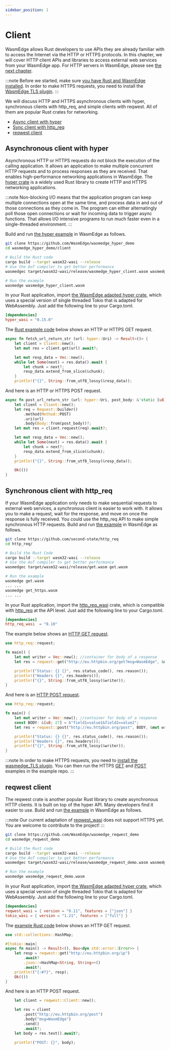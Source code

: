 ```yaml
---
sidebar_position: 1
---
```


# Client

WasmEdge allows Rust developers to use APIs they are already familiar with to access the Internet via the HTTP or HTTPS protocols. In this chapter, we will cover HTTP client APIs and libraries to access external web services from your WasmEdge app. For HTTP servers in WasmEdge, please see [the next chapter](server).

<!-- prettier-ignore -->
:::note
Before we started, make sure [you have Rust and WasmEdge installed](../setup). In order to make HTTPS requests, you need to install the [WasmEdge TLS plugin](../../build-and-run/install#tls-plugin).
:::

We will discuss HTTP and HTTPS asynchronous clients with hyper, synchronous clients with http_req, and simple clients with reqwest. All of them are popular Rust crates for networking.

-   [Async client with hyper](#asynchronous-client-with-hyper)
-   [Sync client with http_req](#synchronous-client-with-http_req)
-   [reqwest client](#reqwest-client)

## Asynchronous client with hyper

Asynchronous HTTP or HTTPS requests do not block the execution of the calling application. It allows an application to make multiple concurrent HTTP requests and to process responses as they are received. That enables high-performance networking applications in WasmEdge. The [hyper crate](https://crates.io/crates/hyper) is a widely used Rust library to create HTTP and HTTPS networking applications.

<!-- prettier-ignore -->
:::note
Non-blocking I/O means that the application program can keep multiple connections open at the same time, and process data in and out of those connections as they come in. The program can either alternatingly poll those open connections or wait for incoming data to trigger async functions. That allows I/O intensive programs to run much faster even in a single-threaded environment.
:::

Build and run [the hyper example](https://github.com/WasmEdge/wasmedge_hyper_demo/) in WasmEdge as follows.

```bash
git clone https://github.com/WasmEdge/wasmedge_hyper_demo
cd wasmedge_hyper_demo/client

# Build the Rust code
cargo build --target wasm32-wasi --release
# Use the AoT compiler to get better performance
wasmedgec target/wasm32-wasi/release/wasmedge_hyper_client.wasm wasmedge_hyper_client.wasm

# Run the example
wasmedge wasmedge_hyper_client.wasm
```

In your Rust application, import [the WasmEdge adapted hyper crate](https://crates.io/crates/hyper_wasi), which uses a special version of single threaded Tokio that is adapted for WebAssembly. Just add the following line to your Cargo.toml.

```toml
[dependencies]
hyper_wasi = "0.15.0"
```

The [Rust example code](https://github.com/WasmEdge/wasmedge_hyper_demo/blob/main/client/src/main.rs) below shows an HTTP or HTTPS GET request.

```rust
async fn fetch_url_return_str (url: hyper::Uri) -> Result<()> {
    let client = Client::new();
    let mut res = client.get(url).await?;

    let mut resp_data = Vec::new();
    while let Some(next) = res.data().await {
        let chunk = next?;
        resp_data.extend_from_slice(&chunk);
    }
    println!("{}", String::from_utf8_lossy(&resp_data));
```

And here is an HTTP or HTTPS POST request.

```rust
async fn post_url_return_str (url: hyper::Uri, post_body: &'static [u8]) -> Result<()> {
    let client = Client::new();
    let req = Request::builder()
        .method(Method::POST)
        .uri(url)
        .body(Body::from(post_body))?;
    let mut res = client.request(req).await?;

    let mut resp_data = Vec::new();
    while let Some(next) = res.data().await {
        let chunk = next?;
        resp_data.extend_from_slice(&chunk);
    }
    println!("{}", String::from_utf8_lossy(&resp_data));

    Ok(())
}
```

## Synchronous client with http_req

If your WasmEdge application only needs to make sequential requests to external web services, a synchronous client is easier to work with. It allows you to make a request, wait for the response, and move on once the response is fully received. You could use the http_req API to make simple synchronous HTTP requests. Build and run [the example](https://github.com/second-state/http_req/) in WasmEdge as follows.

```bash
git clone https://github.com/second-state/http_req
cd http_req/

# Build the Rust Code
cargo build --target wasm32-wasi --release
# Use the AoT compiler to get better performance
wasmedgec target/wasm32-wasi/release/get.wasm get.wasm

# Run the example
wasmedge get.wasm
... ...
wasmedge get_https.wasm
... ...
```

In your Rust application, import the [http_req_wasi](https://crates.io/crates/http_req_wasi) crate, which is compatible with [http_req](https://github.com/jayjamesjay/http_req) at the API level. Just add the following line to your Cargo.toml.

```toml
[dependencies]
http_req_wasi  = "0.10"
```

The example below shows an [HTTP GET request](https://github.com/second-state/http_req/blob/master/examples/get.rs).

```rust
use http_req::request;

fn main() {
    let mut writer = Vec::new(); //container for body of a response
    let res = request::get("http://eu.httpbin.org/get?msg=WasmEdge", &mut writer).unwrap();

    println!("Status: {} {}", res.status_code(), res.reason());
    println!("Headers {}", res.headers());
    println!("{}", String::from_utf8_lossy(&writer));
}
```

And here is an [HTTP POST request](https://github.com/second-state/http_req/blob/master/examples/post.rs).

```rust
use http_req::request;

fn main() {
    let mut writer = Vec::new(); //container for body of a response
    const BODY: &[u8; 27] = b"field1=value1&field2=value2";
    let res = request::post("http://eu.httpbin.org/post", BODY, &mut writer).unwrap();

    println!("Status: {} {}", res.status_code(), res.reason());
    println!("Headers {}", res.headers());
    println!("{}", String::from_utf8_lossy(&writer));
}
```

<!-- prettier-ignore -->
:::note
In order to make HTTPS requests, you need to [install the wasmedge_TLS plugin](../../build-and-run/install#wtls-plugin). You can then run the HTTPS [GET](https://github.com/second-state/http_req/blob/master/examples/get_https.rs) and [POST](https://github.com/second-state/http_req/blob/master/examples/post_https.rs) examples in the example repo.
:::

## reqwest client

The reqwest crate is another popular Rust library to create asynchronous HTTP clients. It is built on top of the hyper API. Many developers find it easier to use. Build and run [the example](https://github.com/WasmEdge/wasmedge_reqwest_demo/) in WasmEdge as follows.

<!-- prettier-ignore -->
:::note
Our current adaptation of [reqwest_wasi](https://github.com/wasmedge/reqwest) does not support HTTPS yet. You are welcome to contribute to the project!
:::

```bash
git clone https://github.com/WasmEdge/wasmedge_reqwest_demo
cd wasmedge_reqwest_demo

# Build the Rust code
cargo build --target wasm32-wasi --release
# Use the AoT compiler to get better performance
wasmedgec target/wasm32-wasi/release/wasmedge_reqwest_demo.wasm wasmedge_reqwest_demo.wasm

# Run the example
wasmedge wasmedge_reqwest_demo.wasm
```

In your Rust application, import [the WasmEdge adapted hyper crate](https://crates.io/crates/hyper_wasi), which uses a special version of single threaded Tokio that is adapted for WebAssembly. Just add the following line to your Cargo.toml.

```toml
[dependencies]
reqwest_wasi = { version = "0.11", features = ["json"] }
tokio_wasi = { version = "1.21", features = ["full"] }
```

The [example Rust code](https://github.com/WasmEdge/wasmedge_reqwest_demo/blob/main/src/main.rs) below shows an HTTP GET request.

```rust
use std::collections::HashMap;

#[tokio::main]
async fn main() -> Result<(), Box<dyn std::error::Error>> {
    let resp = reqwest::get("http://eu.httpbin.org/ip")
        .await?
        .json::<HashMap<String, String>>()
        .await?;
    println!("{:#?}", resp);
    Ok(())
}
```

And here is an HTTP POST request.

```rust
    let client = reqwest::Client::new();

    let res = client
        .post("http://eu.httpbin.org/post")
        .body("msg=WasmEdge")
        .send()
        .await?;
    let body = res.text().await?;

    println!("POST: {}", body);
```
